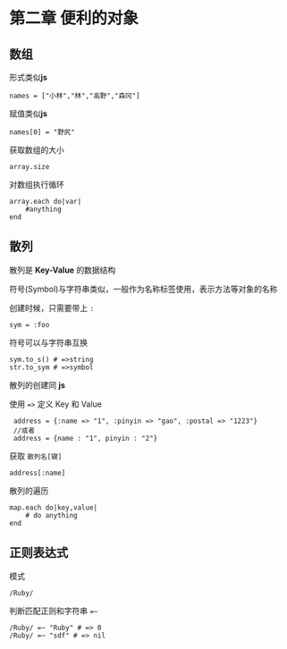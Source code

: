 第二章 便利的对象
===============

数组
---

形式类似**js**

```
names = ["小林","林","高野","森冈"]
```

赋值类似**js**

    names[0] = "野尻"

获取数组的大小

    array.size

对数组执行循环

    array.each do|var|
        #anything
    end

散列
----

散列是 **Key-Value** 的数据结构

符号(Symbol)与字符串类似，一般作为名称标签使用，表示方法等对象的名称

创建时候，只需要带上 `:`

    sym = :foo

符号可以与字符串互换

    sym.to_s() # =>string
    str.to_sym # =>symbol

散列的创建同 **js**

使用 `=>` 定义 Key 和 Value

     address = {:name => "1", :pinyin => "gao", :postal => "1223"}
     //或者
     address = {name : "1", pinyin : "2"}

获取 `散列名[键]`

    address[:name]

散列的遍历

    map.each do|key,value|
        # do anything
    end

正则表达式
---------

模式

    /Ruby/

判断匹配正则和字符串 `=~`

    /Ruby/ =~ "Ruby" # => 0
    /Ruby/ =~ "sdf" # => nil


